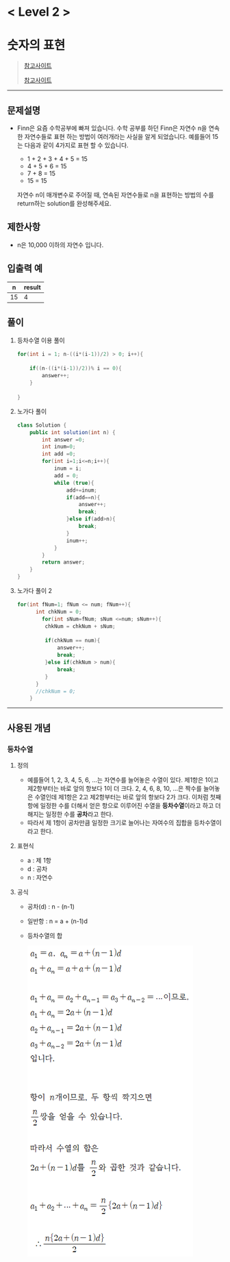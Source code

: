 

# < Level 2 > 

# 숫자의 표현 

> [참고사이트 ](https://mathbang.net/m/607)
>
> [참고사이트](https://calcproject.tistory.com/m/448)

---

## 문제설명 

- Finn은 요즘 수학공부에 빠져 있습니다. 수학 공부를 하던 Finn은 자연수 n을 연속한 자연수들로 표현 하는 방법이 여러개라는 사실을 알게 되었습니다. 예를들어 15는 다음과 같이 4가지로 표현 할 수 있습니다.

  - 1 + 2 + 3 + 4 + 5 = 15
  - 4 + 5 + 6 = 15
  - 7 + 8 = 15
  - 15 = 15

  자연수 n이 매개변수로 주어질 때, 연속된 자연수들로 n을 표현하는 방법의 수를 return하는 solution를 완성해주세요.


## 제한사항 

- n은 10,000 이하의 자연수 입니다.

## 입출력 예

| n    | result |
| ---- | ------ |
| 15   | 4      |

## 풀이 

1. 등차수열 이용 풀이 

   ```java
   for(int i = 1; n-((i*(i-1))/2) > 0; i++){
   
       if((n-((i*(i-1))/2))% i == 0){
           answer++;
       }            
   
   }
   ```

2. 노가다 풀이 

   ```java
   class Solution {
       public int solution(int n) {
           int answer =0;
           int inum=0;
           int add =0;
           for(int i=1;i<=n;i++){
               inum = i;
               add = 0;
               while (true){
                   add+=inum;
                   if(add==n){
                       answer++;
                       break;
                   }else if(add>n){
                       break;
                   }
                   inum++;
               }
           }
           return answer;
       }
   }
   ```

3. 노가다 풀이 2

   ```java
   for(int fNum=1; fNum <= num; fNum++){
         int chkNum = 0;
           for(int sNum=fNum; sNum <=num; sNum++){
            chkNum = chkNum + sNum;
   
            if(chkNum == num){
                answer++;
                break;
            }else if(chkNum > num){
                break;
            }
         }
         //chkNum = 0;
       }
   
   ```

   


---

## 사용된 개념

### 등차수열

1. 정의 

   - 예를들어 1, 2, 3, 4, 5, 6, …는 자연수를 늘어놓은 수열이 있다. 제1항은 1이고 제2항부터는 바로 앞의 항보다 1이 더 크다. 2, 4, 6, 8, 10, …은 짝수를 늘어놓은 수열인데 제1항은 2고 제2항부터는 바로 앞의 항보다 2가 크다. 이처럼 첫째항에 일정한 수를 더해서 얻은 항으로 이루어진 수열을 **등차수열**이라고 하고 더해지는 일정한 수를 **공차**라고 한다.
   - 따라서 제 1항이 공차만큼 일정한 크기로 늘어나는 자여수의 집합을 등차수열이라고 한다. 

2. 표현식

   - a : 제 1항
   - d : 공차
   - n : 자연수

3. 공식

   - 공차(d) : n - (n-1)

   - 일반항 :  n = a + (n-1)d

   - 등차수열의 합 

     <img src="../images/등차수열의합.png">
